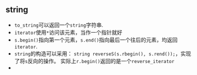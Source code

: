 ## string

* `to_string`可以返回一个`string`字符串.
* `iterator`使用`*`访问该元素，当作一个指针就好
* `s.begin()`指向第一个元素，`s.end()`指向最后一个往后的元素，均返回`iterator`.
* `string`的构造可以采用：
  `string reverseS(s.rbegin(), s.rend());`，实现了将`s`反向的操作。
  实际上`r.begin()`返回的是一个`reverse_iterator`
* 

